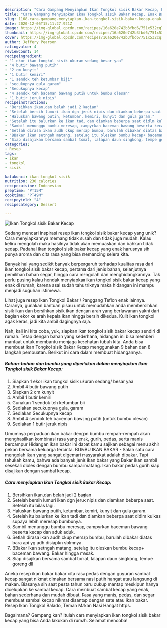 ```yaml
---
description: "Cara Gampang Menyiapkan Ikan Tongkol sisik Bakar Kecap, Enak Banget"
title: "Cara Gampang Menyiapkan Ikan Tongkol sisik Bakar Kecap, Enak Banget"
slug: 1168-cara-gampang-menyiapkan-ikan-tongkol-sisik-bakar-kecap-enak-banget
date: 2020-12-05T15:11:27.921Z
image: https://img-global.cpcdn.com/recipes/16a620e742b3fbd6/751x532cq70/ikan-tongkol-sisik-bakar-kecap-foto-resep-utama.jpg
thumbnail: https://img-global.cpcdn.com/recipes/16a620e742b3fbd6/751x532cq70/ikan-tongkol-sisik-bakar-kecap-foto-resep-utama.jpg
cover: https://img-global.cpcdn.com/recipes/16a620e742b3fbd6/751x532cq70/ikan-tongkol-sisik-bakar-kecap-foto-resep-utama.jpg
author: Jeffery Pearson
ratingvalue: 4
reviewcount: 14
recipeingredient:
- "1 ekor ikan tongkol sisik ukuran sedang besar yaa"
- "4 butir bawang putih"
- "2 cm kunyit"
- "1 butir kemiri"
- "1 sendok teh ketumbar biji"
- "secukupnya gula garam"
- "Secukupnya kecap"
- "4 sendok teh baceman bawang putih untuk bumbu olesan"
- "1 butir jeruk nipis"
recipeinstructions:
- "Bersihkan ikan,dan belah jadi 2 bagian"
- "Setelah bersih lumuri ikan dgn jeruk nipis dan diamkan beberpa saat. Setelah itu bilas lagi."
- "Haluskan bawang putih, ketumbar, kemiri, kunyit dan gula garam."
- "Setelah itu balurkan ke ikan tadi dan diamkan beberpa saat didlm kulkas supaya lebih meresap bumbunya."
- "Sambil menunggu bumbu meresap, campyrkan baceman bawang beserta kecap dan aduk aduk."
- "Setlah dirasa ikan audh ckup mersap bumbu, barulah dibakar diatas bara api yg adh disiapkn sblmnya."
- "BBakar ikan setngah matang, setelag itu oleskan bumbu kecap+ baceman bawang. Bakar hingga masak."
- "Siap disajikan bersama sambal tomat, lalapan daun singkong, tempe goreng dll"
categories:
- Resep
tags:
- ikan
- tongkol
- sisik

katakunci: ikan tongkol sisik 
nutrition: 230 calories
recipecuisine: Indonesian
preptime: "PT15M"
cooktime: "PT49M"
recipeyield: "4"
recipecategory: Dessert

---
```



![Ikan Tongkol sisik Bakar Kecap](https://img-global.cpcdn.com/recipes/16a620e742b3fbd6/751x532cq70/ikan-tongkol-sisik-bakar-kecap-foto-resep-utama.jpg)

Sedang mencari inspirasi resep ikan tongkol sisik bakar kecap yang unik? Cara menyiapkannya memang tidak susah dan tidak juga mudah. Kalau keliru mengolah maka hasilnya tidak akan memuaskan dan bahkan tidak sedap. Padahal ikan tongkol sisik bakar kecap yang enak harusnya sih punya aroma dan cita rasa yang bisa memancing selera kita.

Banyak hal yang sedikit banyak berpengaruh terhadap kualitas rasa dari ikan tongkol sisik bakar kecap, pertama dari jenis bahan, selanjutnya pemilihan bahan segar, hingga cara mengolah dan menghidangkannya. Tak perlu pusing kalau hendak menyiapkan ikan tongkol sisik bakar kecap yang enak di rumah, karena asal sudah tahu triknya maka hidangan ini mampu menjadi suguhan istimewa.

Lihat juga resep Ikan Tongkol Bakar / Panggang Teflon enak lainnya. Caranya, gunakan bantuan pisau untuk memudahkan anda membersihkan sisik ikan dan bersihkan sisik ikan dengan arah yang berlawanan yakni dari bagian ekor ke arah kepala ikan hingga bersih dikedua. Kulit ikan tongkol agak keras, jadi kita ambil dagingnya saja.


Nah, kali ini kita coba, yuk, siapkan ikan tongkol sisik bakar kecap sendiri di rumah. Tetap dengan bahan yang sederhana, hidangan ini bisa memberi manfaat untuk membantu menjaga kesehatan tubuh kita. Anda bisa membuat Ikan Tongkol sisik Bakar Kecap menggunakan 9 bahan dan 8 langkah pembuatan. Berikut ini cara dalam membuat hidangannya.

<!--inarticleads1-->

##### Bahan-bahan dan bumbu yang diperlukan dalam menyiapkan Ikan Tongkol sisik Bakar Kecap:

1. Siapkan 1 ekor ikan tongkol sisik ukuran sedang/ besar yaa
1. Ambil 4 butir bawang putih
1. Siapkan 2 cm kunyit
1. Ambil 1 butir kemiri
1. Gunakan 1 sendok teh ketumbar biji
1. Sediakan secukupnya gula, garam
1. Sediakan Secukupnya kecap
1. Ambil 4 sendok teh baceman bawang putih (untuk bumbu olesan)
1. Sediakan 1 butir jeruk nipis


Umumnya perpaduan ikan bakar dengan bumbu rempah-rempah akan menghasilkan kombinasi rasa yang enak, gurih, pedas, serta manis bercampur Hidangan ikan bakar ini dapat kamu sajikan sebagai menu akhir pekan bersama keluarga tercinta. BUMBU IKAN BAKAR - Salah satu cara mengolah ikan yang sangat digemari masyarakat adalah dibakar. Tapi tahukah kamu, bahwa ada banyak jenis ikan bakar yang Bakar ikan sambil sesekali dioles dengan bumbu sampai matang. Ikan bakar pedas gurih siap disajikan dengan sambal kecap. 

<!--inarticleads2-->

##### Cara menyiapkan Ikan Tongkol sisik Bakar Kecap:

1. Bersihkan ikan,dan belah jadi 2 bagian
1. Setelah bersih lumuri ikan dgn jeruk nipis dan diamkan beberpa saat. Setelah itu bilas lagi.
1. Haluskan bawang putih, ketumbar, kemiri, kunyit dan gula garam.
1. Setelah itu balurkan ke ikan tadi dan diamkan beberpa saat didlm kulkas supaya lebih meresap bumbunya.
1. Sambil menunggu bumbu meresap, campyrkan baceman bawang beserta kecap dan aduk aduk.
1. Setlah dirasa ikan audh ckup mersap bumbu, barulah dibakar diatas bara api yg adh disiapkn sblmnya.
1. BBakar ikan setngah matang, setelag itu oleskan bumbu kecap+ baceman bawang. Bakar hingga masak.
1. Siap disajikan bersama sambal tomat, lalapan daun singkong, tempe goreng dll


Aneka resep ikan bakar bakar cita rasa pedas dengan guyuran sambal kecap sangat nikmat dimakan bersama nasi putih hangat atau langsung di makan. Biasanya sih saat pesta tahun baru cukup mantap meskipun hanya dicelupkan ke sambal kecap. Cara membuat sambal kecap yang enak, bahan sederhana dan mudah dibuat. Rasa yang manis, pedas, dan segar membuat sambal kecap nikmat disantap dengan sate atau ikan bakar. Resep Ikan Tongkol Balado, Teman Makan Nasi Hangat https. 

Bagaimana? Gampang kan? Itulah cara menyiapkan ikan tongkol sisik bakar kecap yang bisa Anda lakukan di rumah. Selamat mencoba!
